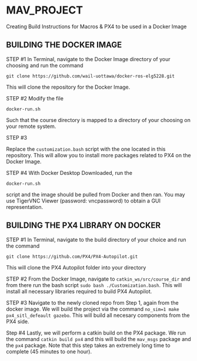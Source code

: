 # MAV_PROJECT
Creating Build Instructions for Macros &amp; PX4 to be used in a Docker Image

## BUILDING THE DOCKER IMAGE 
STEP #1
In Terminal, navigate to the Docker Image directory of your choosing and run the command
```
git clone https://github.com/wail-uottawa/docker-ros-elg5228.git
```
This will clone the repository for the Docker Image. 

STEP #2
Modify the file
```
docker-run.sh
```
Such that the course directory is mapped to a directory of your choosing on your remote system. 

STEP #3

Replace the ```customization.bash``` 
script with the one located in this repository. This will allow you to install more packages related to PX4 on the Docker Image.

STEP #4
With Docker Desktop Downloaded, run the 
```
docker-run.sh
```
script and the image should be pulled from Docker and then ran. You may use TigerVNC Viewer (password: vncpassword) to obtain a GUI representation.


## BUILDING THE PX4 LIBRARY ON DOCKER

STEP #1
In Terminal, navigate to the build directory of your choice and run the command
```
git clone https://github.com/PX4/PX4-Autopilot.git 
```
This will clone the PX4 Autopilot folder into your directory

STEP #2 
From the Docker Image, navigate to ``` catkin_ws/src/course_dir ``` and from there run the bash script
```sudo bash ./Customization.bash```. This will install all necessary libraries required to build PX4 Autopilot. 

STEP #3
Navigate to the newly cloned repo from Step 1, again from the docker image. We will build the project via the command ```no_sim=1 make px4_sitl_defeault gazebo```. This will build all necesary components from the PX4 side.

Step #4
Lastly, we will perform a catkin build on the PX4 package. We run the command ```catkin build px4``` and this will build the ```mav_msgs``` package and the ```px4``` package. Note that this step takes an extremely long time to complete (45 minutes to one hour). 

